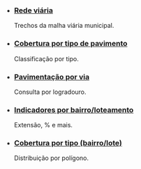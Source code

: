 <ul class="grid-cards">
  <li class="card"><h3><a href="mapa1.html">Rede viária</a></h3><p>Trechos da malha viária municipal.</p></li>
  <li class="card"><h3><a href="mapa2.html">Cobertura por tipo de pavimento</a></h3><p>Classificação por tipo.</p></li>
  <li class="card"><h3><a href="mapa3.html">Pavimentação por via</a></h3><p>Consulta por logradouro.</p></li>
  <li class="card"><h3><a href="mapa4.html">Indicadores por bairro/loteamento</a></h3><p>Extensão, % e mais.</p></li>
  <li class="card"><h3><a href="mapa5.html">Cobertura por tipo (bairro/lote)</a></h3><p>Distribuição por polígono.</p></li>
</ul>
